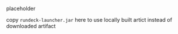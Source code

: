 placeholder

copy `rundeck-launcher.jar` here to use locally built artict instead of downloaded artifact
